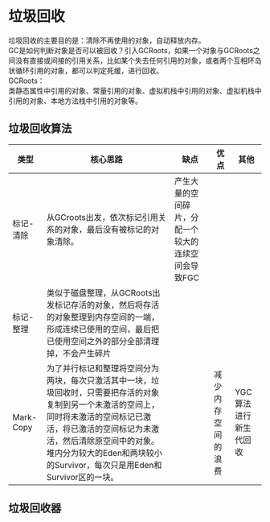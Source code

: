 # 垃圾回收
垃圾回收的主要目的是：清除不再使用的对象，自动释放内存。  
GC是如何判断对象是否可以被回收？引入GCRoots，如果一个对象与GCRoots之间没有直接或间接的引用关系，比如某个失去任何引用的对象，或者两个互相环岛状循环引用的对象，都可以判定死缓，进行回收。  
GCRoots：  
类静态属性中引用的对象、常量引用的对象、虚拟机栈中引用的对象、虚拟机栈中引用的对象、本地方法栈中引用的对象等。  

## 垃圾回收算法

|类型|核心思路|缺点|优点|其他|
|--|--|--|--|--|
|标记-清除|从GCroots出发，依次标记引用关系的对象，最后没有被标记的对象清除。|产生大量的空间碎片，分配一个较大的连续空间会导致FGC| | |
|标记-整理|类似于磁盘整理，从GCRoots出发标记存活的对象，然后将存活的对象整理到内存空间的一端，形成连续已使用的空间，最后把已使用空间之外的部分全部清理掉，不会产生碎片| | | |
|Mark-Copy|为了并行标记和整理将空间分为两块，每次只激活其中一块，垃圾回收时，只需要把存活的对象复制到另一个未激活的空间上，同时将未激活的空间标记已激活，将已激活的空间标记为未激活，然后清除原空间中的对象。堆内分为较大的Eden和两块较小的Survivor，每次只是用Eden和Survivor区的一块。| |减少内存空间的浪费| YGC算法进行新生代回收|



## 垃圾回收器